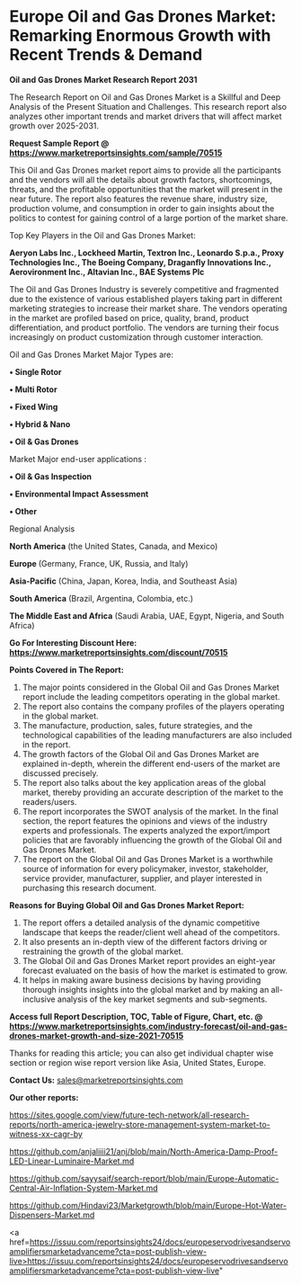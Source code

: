 # Europe Oil and Gas Drones Market: Remarking Enormous Growth with Recent Trends & Demand

<strong>Oil and Gas Drones Market Research Report 2031</strong>

The Research Report on Oil and Gas Drones Market is a Skillful and Deep Analysis of the Present Situation and Challenges. This research report also analyzes other important trends and market drivers that will affect market growth over 2025-2031.

<strong>Request Sample Report @ <a href=https://www.marketreportsinsights.com/sample/70515>https://www.marketreportsinsights.com/sample/70515</a></strong>

This Oil and Gas Drones market report aims to provide all the participants and the vendors will all the details about growth factors, shortcomings, threats, and the profitable opportunities that the market will present in the near future. The report also features the revenue share, industry size, production volume, and consumption in order to gain insights about the politics to contest for gaining control of a large portion of the market share.

Top Key Players in the Oil and Gas Drones Market:

<strong>Aeryon Labs Inc., Lockheed Martin, Textron Inc., Leonardo S.p.a., Proxy Technologies Inc., The Boeing Company, Draganfly Innovations Inc., Aerovironment Inc., Altavian Inc., BAE Systems Plc</strong>

The Oil and Gas Drones Industry is severely competitive and fragmented due to the existence of various established players taking part in different marketing strategies to increase their market share. The vendors operating in the market are profiled based on price, quality, brand, product differentiation, and product portfolio. The vendors are turning their focus increasingly on product customization through customer interaction.

Oil and Gas Drones Market Major Types are:

<strong>• Single Rotor

• Multi Rotor

• Fixed Wing

• Hybrid & Nano

• Oil & Gas Drones</strong>

Market Major end-user applications :

<strong>• Oil & Gas Inspection

• Environmental Impact Assessment

• Other</strong>

Regional Analysis

</u><strong><b>North America</b></strong> (the United States, Canada, and Mexico)

<strong><b>Europe </b></strong>(Germany, France, UK, Russia, and Italy)

<strong><b>Asia-Pacific</b></strong> (China, Japan, Korea, India, and Southeast Asia)

<strong><b>South America</b></strong> (Brazil, Argentina, Colombia, etc.)

<strong><b>The Middle East and Africa</b></strong> (Saudi Arabia, UAE, Egypt, Nigeria, and South Africa)

<strong>Go For Interesting Discount Here: <a href=https://www.marketreportsinsights.com/discount/70515>https://www.marketreportsinsights.com/discount/70515</a></strong>

<strong>Points Covered in The Report:</strong>
<ol>
  <li>The major points considered in the Global Oil and Gas Drones Market report include the leading competitors operating in the global market.</li>
  <li>The report also contains the company profiles of the players operating in the global market.</li>
  <li>The manufacture, production, sales, future strategies, and the technological capabilities of the leading manufacturers are also included in the report.</li>
  <li>The growth factors of the Global Oil and Gas Drones Market are explained in-depth, wherein the different end-users of the market are discussed precisely.</li>
  <li>The report also talks about the key application areas of the global market, thereby providing an accurate description of the market to the readers/users.</li>
  <li>The report incorporates the SWOT analysis of the market. In the final section, the report features the opinions and views of the industry experts and professionals. The experts analyzed the export/import policies that are favorably influencing the growth of the Global Oil and Gas Drones Market.</li>
  <li>The report on the Global Oil and Gas Drones Market is a worthwhile source of information for every policymaker, investor, stakeholder, service provider, manufacturer, supplier, and player interested in purchasing this research document.</li>
</ol>
<strong>Reasons for Buying Global Oil and Gas Drones Market Report:</strong>

<ol>
  <li>The report offers a detailed analysis of the dynamic competitive landscape that keeps the reader/client well ahead of the competitors.</li>
  <li>It also presents an in-depth view of the different factors driving or restraining the growth of the global market.</li>
  <li>The Global Oil and Gas Drones Market report provides an eight-year forecast evaluated on the basis of how the market is estimated to grow.</li>
  <li>It helps in making aware business decisions by having providing thorough insights insights into the global market and by making an all-inclusive analysis of the key market segments and sub-segments.</li>
</ol>
<strong>Access full Report Description, TOC, Table of Figure, Chart, etc. @ <a href=https://www.marketreportsinsights.com/industry-forecast/oil-and-gas-drones-market-growth-and-size-2021-70515>https://www.marketreportsinsights.com/industry-forecast/oil-and-gas-drones-market-growth-and-size-2021-70515</a></strong>


Thanks for reading this article; you can also get individual chapter wise section or region wise report version like Asia, United States, Europe.

<strong>Contact Us:</strong>
sales@marketreportsinsights.com

<strong>Our other reports:</strong>

<a href=https://sites.google.com/view/future-tech-network/all-research-reports/north-america-jewelry-store-management-system-market-to-witness-xx-cagr-by>https://sites.google.com/view/future-tech-network/all-research-reports/north-america-jewelry-store-management-system-market-to-witness-xx-cagr-by</a>

<a href=https://github.com/anjaliiii21/anj/blob/main/North-America-Damp-Proof-LED-Linear-Luminaire-Market.md>https://github.com/anjaliiii21/anj/blob/main/North-America-Damp-Proof-LED-Linear-Luminaire-Market.md</a>

<a href=https://github.com/sayysaif/search-report/blob/main/Europe-Automatic-Central-Air-Inflation-System-Market.md>https://github.com/sayysaif/search-report/blob/main/Europe-Automatic-Central-Air-Inflation-System-Market.md</a>

<a href=https://github.com/Hindavi23/Marketgrowth/blob/main/Europe-Hot-Water-Dispensers-Market.md>https://github.com/Hindavi23/Marketgrowth/blob/main/Europe-Hot-Water-Dispensers-Market.md</a>

<a href=https://issuu.com/reportsinsights24/docs/europeservodrivesandservoamplifiersmarketadvanceme?cta=post-publish-view-live>https://issuu.com/reportsinsights24/docs/europeservodrivesandservoamplifiersmarketadvanceme?cta=post-publish-view-live</a>"
